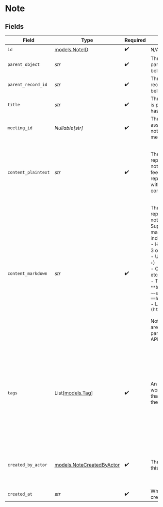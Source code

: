 # Note


## Fields

| Field                                                                                                                                                                                                                                                                                                                                                                                                                                     | Type                                                                                                                                                                                                                                                                                                                                                                                                                                      | Required                                                                                                                                                                                                                                                                                                                                                                                                                                  | Description                                                                                                                                                                                                                                                                                                                                                                                                                               | Example                                                                                                                                                                                                                                                                                                                                                                                                                                   |
| ----------------------------------------------------------------------------------------------------------------------------------------------------------------------------------------------------------------------------------------------------------------------------------------------------------------------------------------------------------------------------------------------------------------------------------------- | ----------------------------------------------------------------------------------------------------------------------------------------------------------------------------------------------------------------------------------------------------------------------------------------------------------------------------------------------------------------------------------------------------------------------------------------- | ----------------------------------------------------------------------------------------------------------------------------------------------------------------------------------------------------------------------------------------------------------------------------------------------------------------------------------------------------------------------------------------------------------------------------------------- | ----------------------------------------------------------------------------------------------------------------------------------------------------------------------------------------------------------------------------------------------------------------------------------------------------------------------------------------------------------------------------------------------------------------------------------------- | ----------------------------------------------------------------------------------------------------------------------------------------------------------------------------------------------------------------------------------------------------------------------------------------------------------------------------------------------------------------------------------------------------------------------------------------- |
| `id`                                                                                                                                                                                                                                                                                                                                                                                                                                      | [models.NoteID](../models/noteid.md)                                                                                                                                                                                                                                                                                                                                                                                                      | :heavy_check_mark:                                                                                                                                                                                                                                                                                                                                                                                                                        | N/A                                                                                                                                                                                                                                                                                                                                                                                                                                       |                                                                                                                                                                                                                                                                                                                                                                                                                                           |
| `parent_object`                                                                                                                                                                                                                                                                                                                                                                                                                           | *str*                                                                                                                                                                                                                                                                                                                                                                                                                                     | :heavy_check_mark:                                                                                                                                                                                                                                                                                                                                                                                                                        | The slug or ID of the parent object the note belongs to.                                                                                                                                                                                                                                                                                                                                                                                  | people                                                                                                                                                                                                                                                                                                                                                                                                                                    |
| `parent_record_id`                                                                                                                                                                                                                                                                                                                                                                                                                        | *str*                                                                                                                                                                                                                                                                                                                                                                                                                                     | :heavy_check_mark:                                                                                                                                                                                                                                                                                                                                                                                                                        | The ID of the parent record the note belongs to.                                                                                                                                                                                                                                                                                                                                                                                          | 891dcbfc-9141-415d-9b2a-2238a6cc012d                                                                                                                                                                                                                                                                                                                                                                                                      |
| `title`                                                                                                                                                                                                                                                                                                                                                                                                                                   | *str*                                                                                                                                                                                                                                                                                                                                                                                                                                     | :heavy_check_mark:                                                                                                                                                                                                                                                                                                                                                                                                                        | The note title. The title is plaintext only and has no formatting.                                                                                                                                                                                                                                                                                                                                                                        | Initial Prospecting Call Summary                                                                                                                                                                                                                                                                                                                                                                                                          |
| `meeting_id`                                                                                                                                                                                                                                                                                                                                                                                                                              | *Nullable[str]*                                                                                                                                                                                                                                                                                                                                                                                                                           | :heavy_check_mark:                                                                                                                                                                                                                                                                                                                                                                                                                        | The ID of the meeting associated with this note, or null if no meeting is associated.                                                                                                                                                                                                                                                                                                                                                     | 14beef7a-99f7-4534-a87e-70b564330a4c                                                                                                                                                                                                                                                                                                                                                                                                      |
| `content_plaintext`                                                                                                                                                                                                                                                                                                                                                                                                                       | *str*                                                                                                                                                                                                                                                                                                                                                                                                                                     | :heavy_check_mark:                                                                                                                                                                                                                                                                                                                                                                                                                        | The plaintext representation of the note content. The line feed character `\n` represents new lines within the note content.                                                                                                                                                                                                                                                                                                              | Introduction<br/>Date and time of the call<br/>Participants<br/>Purpose of the call<br/>Customer Background<br/>Company overview (industry, size, location)<br/>Key business challenges<br/>Current software solutions (if any) and pain points                                                                                                                                                                                           |
| `content_markdown`                                                                                                                                                                                                                                                                                                                                                                                                                        | *str*                                                                                                                                                                                                                                                                                                                                                                                                                                     | :heavy_check_mark:                                                                                                                                                                                                                                                                                                                                                                                                                        | The markdown representation of the note content. Supports a subset of markdown features including:<br/>- Headings (levels 1-3 only with `#`, `##`, `###`)<br/>- Unordered lists (`-`, `*`, `+`)<br/>- Ordered lists (`1.`, `2.`, etc.)<br/>- Text styling: `**bold**`, `*italic*`, `~~strikethrough~~`, `==highlighted==`<br/>- Links: `[link text](https://example.com)`<br/><br/>Note that note images are not returned as part of the markdown API representation. | # Introduction<br/>Date and time of the call<br/>Participants<br/>Purpose of the call<br/><br/>## Customer Background<br/>- Company overview (industry, size, location)<br/>- Key business challenges<br/>- Current software solutions (if any) and pain points                                                                                                                                                                           |
| `tags`                                                                                                                                                                                                                                                                                                                                                                                                                                    | List[[models.Tag](../models/tag.md)]                                                                                                                                                                                                                                                                                                                                                                                                      | :heavy_check_mark:                                                                                                                                                                                                                                                                                                                                                                                                                        | An array of records or workspace members that are @-tagged in the note content.                                                                                                                                                                                                                                                                                                                                                           | [<br/>{<br/>"type": "workspace-member",<br/>"workspace_member_id": "50cf242c-7fa3-4cad-87d0-75b1af71c57b"<br/>},<br/>{<br/>"type": "record",<br/>"object": "people",<br/>"record_id": "891dcbfc-9141-415d-9b2a-2238a6cc012d"<br/>}<br/>]                                                                                                                                                                                                  |
| `created_by_actor`                                                                                                                                                                                                                                                                                                                                                                                                                        | [models.NoteCreatedByActor](../models/notecreatedbyactor.md)                                                                                                                                                                                                                                                                                                                                                                              | :heavy_check_mark:                                                                                                                                                                                                                                                                                                                                                                                                                        | The actor that created this note.                                                                                                                                                                                                                                                                                                                                                                                                         | {<br/>"type": "workspace-member",<br/>"id": "50cf242c-7fa3-4cad-87d0-75b1af71c57b"<br/>}                                                                                                                                                                                                                                                                                                                                                  |
| `created_at`                                                                                                                                                                                                                                                                                                                                                                                                                              | *str*                                                                                                                                                                                                                                                                                                                                                                                                                                     | :heavy_check_mark:                                                                                                                                                                                                                                                                                                                                                                                                                        | When the note was created.                                                                                                                                                                                                                                                                                                                                                                                                                | 2022-11-21T13:22:49.061281000Z                                                                                                                                                                                                                                                                                                                                                                                                            |